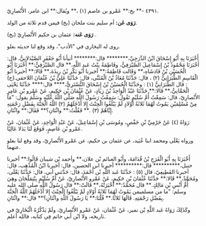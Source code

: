 ٤٣٩١ -** بخ:** عَمْرو بن عاصم (١) ،** ويُقال:** ابن عامر، الأَنْصارِيّ.

**رَوَى عَن:** أم سليم بنت ملحان (بخ) فيمن قدم ثلاثة من الولد.

**رَوَى عَنه:** عثمان بن حكيم الأَنْصارِيّ (بخ) .

روى له البخاري في "الأدب"، وقد وقع لنا حديثه بعلو.

أَخْبَرَنَا بِهِ أَبُو إِسْحَاقَ ابْنُ الدَّرَجِيِّ،******** قال:******** أنبأنا أَبُو جَعْفَرٍ الصَّيْدَلانِيُّ، قال: أَخْبَرَنَا مَحْمُودُ بْنُ إِسْمَاعِيلَ الصَّيْرَفِيُّ، وفَاطِمَةُ بِنْتُ عَبد اللَّهِ،** قال الصَّيْرَفِيُّ:** أَخْبَرَنَا أَبُو الْحُسَيْنِ بْنُ فَاذشَاهِ،** وَقَالت فَاطِمَةُ:** أخبرنا أَبُو بَكْرِ بْنُ رِيذَةَ،** قَالا:** أخبرنا أَبُو الْقَاسِمِ الطَّبَرَانِيُّ (٢) ، قال: حَدَّثَنَا مُعَاذُ بْنُ الْمُثَنَّى، قال: حَدَّثَنَا عَلِيُّ بْنُ عُثْمَانَ اللاحقي.(ح) : قال الطَّبَرَانِيُّ (١) : وحَدَّثَنَا الْحُسَيْنُ بْنُ إِسْحَاقَ التُّسْتَرِيُّ،**** قال:**** حَدَّثَنَا يَحْيَى الْحَمَّانِيُّ،** قَالا:** حَدَّثَنَا عَبْدُ الْوَاحِدُ بْنُ زِيَادٍ، عَنْ عُثْمَانَ بْنِ حَكِيمٍ، عَنْ عَمْرو بْنِ عَامِرٍ الأَنْصارِيّ، قال: سَمِعْتُ أُمَّ سُلَيْمٍ تَقُولُ: سَمِعْتُ رَسُولَ اللَّهِ صَلَّى اللَّهُ عَلَيْهِ وسَلَّمَ يقول: "مَا مِنْ مُسْلِمَيْنِ يَمُوتُ لَهُمَا ثَلاثَةُ أَوْلادٍ لَمْ يَبْلُغُوا الْحِنْثَ إِلا أَدْخَلَهُمُ (٢) اللَّهُ الْجَنَّةَ بِفَضْلِ رَحْمَتِهِ إِيَّاهُمْ (٣) .** فَقُلْتُ:** واثْنَانِ؟** فَقَالَ:** واثْنَانِ.

رَوَاهُ (٤) عَنْ حَرْمِيِّ بْنِ حَفْصٍ، ومُوسَى بْنِ إِسْمَاعِيلَ، عَنْ عَبْدِ الْوَاحِدِ، عَنْ عُثْمَانَ، عَنْ عَمْرو بْنِ عَاصِمٍ، فَوَقَعَ لَنَا بَدَلا عَالِيًا.

ورواه يَعْلَى ومحمد ابنا عُبَيد، عن عثمان بن حكيم، عن عَمْرو الأَنْصارِيّ، وقد وقع لنا بعلو عنهما.

أَخْبَرَنَا بِهِ أَبُو الْفَرَجِ بْنُ قُدَامَةَ، وأَبُو الغنائم بْن علان،** وأحمد بْن شيبان قَالُوا:** أخبرنا حنبل،********** قال:********** أخبرنا ابن الحصين، قال: أخبرنا ابْنُ الْمُذْهِب، قال: أخبرنا القَطِيعِيّ، قال (٥) : حَدَّثَنَا عَبد اللَّهِ بْن أَحْمَدَ، قال: حَدَّثني أبي، قال: حَدَّثَنَا يَعْلَى، ومُحَمَّدٌ،** قَالا:** حَدَّثَنَا عُثْمَانَ بْنِ حَكِيمٍ، عَنْ عَمْرو الأَنْصارِيّ، عَنْ أُمِّ سُلَيْمٍ بِنْتِمَلْحَانَ وهِيَ أُمُّ أَنْسِ بْنِ مَالِكٍ.** قال مُحَمَّدٌ:** أَخْبَرَتْهُ،** قَالَتْ:** قال رَسُولُ اللَّهِ صلى الله عليه وسلم: "ما من مسلميمن يَمُوتُ لَهُمَا ثَلاثَةُ أَوْلادٍ لَمْ يَبْلُغُوا الْحِنْثَ إِلا أَدْخَلَهُمُ اللَّهُ الْجَنَّةَ بِفَضْلِ رَحْمَتِهِ. قَالَهَا ثَلاثًا.** قُلْنَا:** يَا رَسُولَ اللَّهِ واثْنَانِ؟** قال:** واثْنَانِ.

وكَذَلِكَ رَوَاهُ عَبد اللَّهِ بْن نمير، عَنْ عُثْمَان، عَنْ عَمْرو الأَنْصارِيّ، ولَمْ يَذْكُرُهُ الْبُخَارِيّ في تاريخه، ولا ابْن أَبي حاتم فِي كتابه، فالله أعلم.